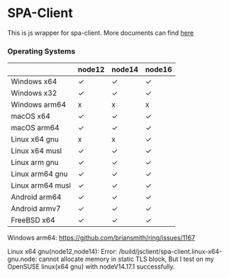 # SPA-Client
This is js wrapper for spa-client.
More documents can find [here](https://fornetcode.github.io/spa-server/guide/spa-client-npm-package.html)


### Operating Systems

|                  | node12 | node14 | node16 |
| ---------------- |--------|--------|--------|
| Windows x64      | ✓      | ✓      | ✓      |
| Windows x32      | ✓      | ✓      | ✓      |
| Windows arm64    | x      | x      | x      |
| macOS x64        | ✓      | ✓      | ✓      |
| macOS arm64      | ✓      | ✓      | ✓      |
| Linux x64 gnu    | x      | x      | ✓      |
| Linux x64 musl   | ✓      | ✓      | ✓      |
| Linux arm gnu    | ✓      | ✓      | ✓      |
| Linux arm64 gnu  | ✓      | ✓      | ✓      |
| Linux arm64 musl | ✓      | ✓      | ✓      |
| Android arm64    | ✓      | ✓      | ✓      |
| Android armv7    | ✓      | ✓      | ✓      |
| FreeBSD x64      | ✓      | ✓      | ✓      |

Windows arm64: https://github.com/briansmith/ring/issues/1167

Linux x64 gnu(node12,node14): Error: /build/jsclient/spa-client.linux-x64-gnu.node: cannot allocate memory in static TLS block, But I test on my OpenSUSE linux(x64 gnu) with nodeV14.17.1 successfully.

